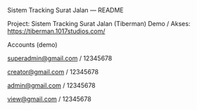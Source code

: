 Sistem Tracking Surat Jalan — README

Project: Sistem Tracking Surat Jalan (Tiberman)
Demo / Akses: https://tiberman.1017studios.com/

Accounts (demo)

superadmin@gmail.com
 / 12345678

creator@gmail.com
 / 12345678

admin@gmail.com
 / 12345678

view@gmail.com
 / 12345678
